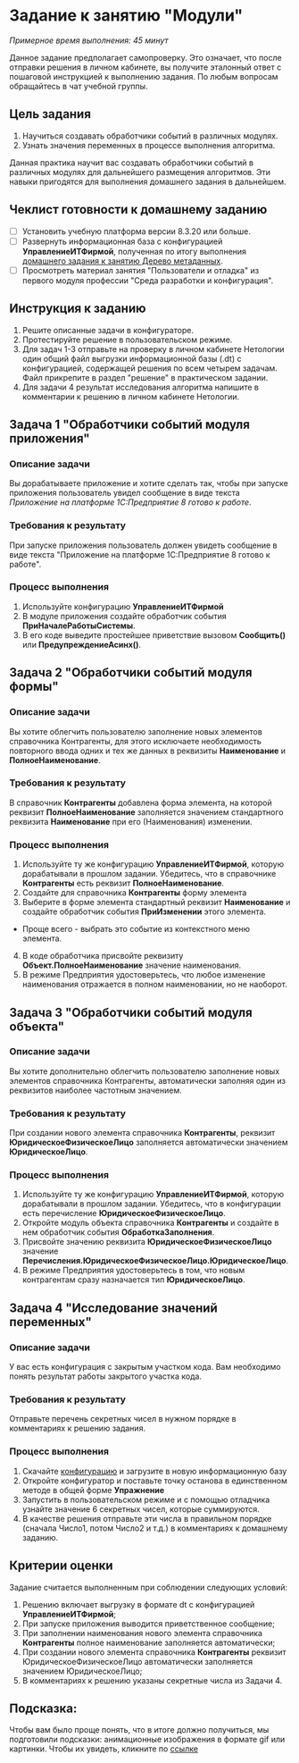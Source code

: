 # Задание к занятию "Модули"

*Примерное время выполнения: 45 минут*

Данное задание предполагает самопроверку. Это означает, что после отправки решения в личном кабинете, вы получите эталонный ответ с пошаговой инструкцией к выполнению задания. По любым вопросам обращайтесь в чат учебной группы.

## Цель задания

1. Научиться создавать обработчики событий в различных модулях.
2. Узнать значения переменных в процессе выполнения алгоритма.

Данная практика научит вас создавать обработчики событий в различных модулях для дальнейшего размещения алгоритмов. Эти навыки пригодятся для выполнения домашнего задания в дальнейшем.

## Чеклист готовности к домашнему заданию

- [ ] Установить учебную платформа версии 8.3.20 или больше.
- [ ] Развернуть информационная база с конфигурацией **УправлениеИТФирмой**, полученная по итогу выполнения [домашнего задания к занятию Дерево метаданных](/homework-1-3.md).
- [ ] Просмотреть материал занятия "Пользователи и отладка" из первого модуля профессии "Среда разработки и конфигурация".

## Инструкция к заданию

1. Решите описанные задачи в конфигураторе.
2. Протестируйте решение в пользовательском режиме.
3. Для задач 1-3 отправьте на проверку в личном кабинете Нетологии один общий файл выгрузки информационной базы (.dt) с конфигурацией, содержащей решения по всем четырем задачам. Файл прикрепите в раздел "решение" в практическом задании.
4. Для задачи 4 результат исследования алгоритма напишите в комментарии к решению в личном кабинете Нетологии.

## Задача 1 "Обработчики событий модуля приложения"

### Описание задачи
Вы дорабатываете приложение и хотите сделать так, чтобы при запуске приложения пользователь увидел сообщение в виде текста *Приложение на платформе 1С:Предприятие 8 готово к работе*.

### Требования к результату
При запуске приложения пользователь должен увидеть сообщение в виде текста "Приложение на платформе 1С:Предприятие 8 готово к работе".

### Процесс выполнения
1. Используйте конфигурацию **УправлениеИТФирмой**
2. В модуле приложения создайте обработчик события **ПриНачалеРаботыСистемы**.
3. В его коде выведите простейшее приветствие вызовом **Сообщить()** или **ПредупреждениеАсинх()**.

## Задача 2 "Обработчики событий модуля формы"

### Описание задачи
Вы хотите облегчить пользователю заполнение новых элементов справочника Контрагенты, для этого исключаете необходимость повторного ввода одних и тех же данных в реквизиты **Наименование** и **ПолноеНаименование**.

### Требования к результату
В справочник **Контрагенты** добавлена форма элемента, на которой реквизит **ПолноеНаименование** заполняется значением стандартного реквизита **Наименование** при его (Наименования) изменении.

### Процесс выполнения
1. Используйте ту же конфигурацию **УправлениеИТФирмой**, которую дорабатывали в прошлом задании. Убедитесь, что в справочнике **Контрагенты** есть реквизит **ПолноеНаименование**.
2. Создайте для справочника **Контрагенты** форму элемента
3. Выберите в форме элемента стандартный реквизит **Наименование** и создайте обработчик события **ПриИзменении** этого элемента.
  * Проще всего - выбрать это событие из контекстного меню элемента.
4. В коде обработчика присвойте реквизиту **Объект.ПолноеНаименование** значение наименования.
5. В режиме Предприятия удостоверьтесь, что любое изменение наименования отражается в полном наименовании, но не наоборот.

## Задача 3 "Обработчики событий модуля объекта"

### Описание задачи
Вы хотите дополнительно облегчить пользователю заполнение новых элементов справочника Контрагенты, автоматически заполняя один из реквизитов наиболее частотным значением.

### Требования к результату
При создании нового элемента справочника **Контрагенты**, реквизит **ЮридическоеФизическоеЛицо** заполняется автоматически значением **ЮридическоеЛицо**.

### Процесс выполнения
1. Используйте ту же конфигурацию **УправлениеИТФирмой**, которую дорабатывали в прошлом задании. Убедитесь, что в конфигурации есть перечисление **ЮридическоеФизическоеЛицо**.
2. Откройте модуль объекта справочника **Контрагенты** и создайте в нем обработчик события **ОбработкаЗаполнения**.
3. Присвойте значению реквизита **ЮридическоеФизическоеЛицо** значение **Перечисления.ЮридическоеФизическоеЛицо.ЮридическоеЛицо**.
4. В режиме Предприятия удостоверьтесь в том, что новым контрагентам сразу назначается тип **ЮридическоеЛицо**.

## Задача 4 "Исследование значений переменных"

### Описание задачи
У вас есть конфигурация с закрытым участком кода. Вам необходимо понять результат работы закрытого участка кода.

### Требования к результату
Отправьте перечень секретных чисел в нужном порядке в комментариях к решению задания.

### Процесс выполнения
1. Скачайте [конфигурацию](/homework-2-1.cf) и загрузите в новую информационную базу
2. Откройте конфигуратор и поставьте точку останова в единственном методе в общей форме **Упражнение**
3. Запустить в пользовательском режиме и с помощью отладчика узнайте значение 6 секретных чисел, которые суммируются.
4. В качестве решения отправьте эти числа в правильном порядке (сначала Число1, потом Число2 и т.д.) в комментариях к домашнему заданию.

## Критерии оценки

Задание считается выполненным при соблюдении следующих условий:
1. Решению включает выгрузку в формате dt с конфигурацией **УправлениеИТФирмой**;
2. При запуске приложения выводится приветственное сообщение;
3. При заполнении наименования нового элемента справочника **Контрагенты** полное наименование заполняется автоматически;
4. При создании нового элемента справочника **Контрагенты** реквизит ЮридическоеФизическоеЛицо автоматически заполняется значением ЮридическоеЛицо;
5. В комментариях к решению указаны секретные числа из Задачи 4.

## Подсказка:

Чтобы вам было проще понять, что в итоге должно получиться, мы подготовили подсказки: анимационные изображения в формате gif или картинки. Чтобы их увидеть, кликните по [ссылке](https://github.com/netology-code/1c-homeworks/blob/vy-new-format/Examples/homework-2-1-example.md)
